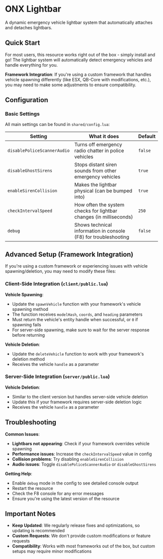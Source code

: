 # ONX Lightbar

A dynamic emergency vehicle lightbar system that automatically attaches and detaches lightbars.

## Quick Start

For most users, this resource works right out of the box - simply install and go! The lightbar system will automatically detect emergency vehicles and handle everything for you.

**Framework Integration**: If you're using a custom framework that handles vehicle spawning differently (like ESX, QB-Core with modifications, etc.), you may need to make some adjustments to ensure compatibility.

## Configuration

### Basic Settings

All main settings can be found in `shared/config.lua`:

| Setting                     | What it does                                                       | Default |
| --------------------------- | ------------------------------------------------------------------ | ------- |
| `disablePoliceScannerAudio` | Turns off emergency radio chatter in police vehicles               | `false` |
| `disableGhostSirens`        | Stops distant siren sounds from other emergency vehicles           | `true`  |
| `enableSirenCollision`      | Makes the lightbar physical (can be bumped into)                   | `true`  |
| `checkIntervalSpeed`        | How often the system checks for lightbar changes (in milliseconds) | `250`   |
| `debug`                     | Shows technical information in console (F8) for troubleshooting    | `false` |

## Advanced Setup (Framework Integration)

If you're using a custom framework or experiencing issues with vehicle spawning/deletion, you may need to modify these files:

### Client-Side Integration (`client/public.lua`)

**Vehicle Spawning**:

- Update the `spawnVehicle` function with your framework's vehicle spawning method
- The function receives `modelHash`, `coords`, and `heading` parameters
- Must return the vehicle's entity handle when successful, or `0` if spawning fails
- For server-side spawning, make sure to wait for the server response before returning

**Vehicle Deletion**:

- Update the `deleteVehicle` function to work with your framework's deletion method
- Receives the vehicle `handle` as a parameter

### Server-Side Integration (`server/public.lua`)

**Vehicle Deletion**:

- Similar to the client version but handles server-side vehicle deletion
- Update this if your framework requires server-side deletion logic
- Receives the vehicle `handle` as a parameter

## Troubleshooting

**Common Issues**:

- **Lightbars not appearing**: Check if your framework overrides vehicle spawning
- **Performance issues**: Increase the `checkIntervalSpeed` value in config
- **Collision problems**: Try disabling `enableSirenCollision`
- **Audio issues**: Toggle `disablePoliceScannerAudio` or `disableGhostSirens`

**Getting Help**:

- Enable `debug` mode in the config to see detailed console output
- Restart the resource
- Check the F8 console for any error messages
- Ensure you're using the latest version of the resource

## Important Notes

- **Keep Updated**: We regularly release fixes and optimizations, so updating is recommended
- **Custom Requests**: We don't provide custom modifications or feature requests
- **Compatibility**: Works with most frameworks out of the box, but custom setups may require minor modifications
